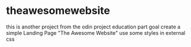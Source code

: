 # theawesomewebsite

this is another project from the odin project education part
goal create a simple Landing Page "The Awesome Website" 
use some styles in external css 